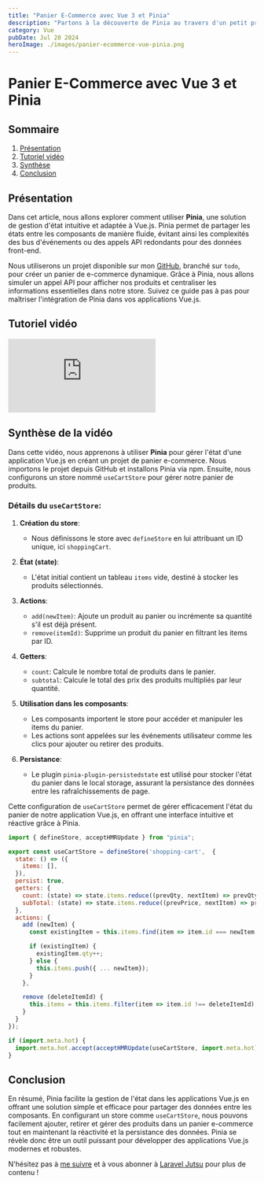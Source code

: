 ```yaml
---
title: "Panier E-Commerce avec Vue 3 et Pinia"
description: "Partons à la découverte de Pinia au travers d'un petit projet !"
category: Vue
pubDate: Jul 20 2024
heroImage: ./images/panier-ecommerce-vue-pinia.png
---
```


# Panier E-Commerce avec Vue 3 et Pinia

## Sommaire
1. [Présentation](#presentation)
2. [Tutoriel vidéo](#tutorielvideo)
3. [Synthèse](#synthese)
4. [Conclusion](#conclusion)

## Présentation <a name="presentation"></a>

Dans cet article, nous allons explorer comment utiliser **Pinia**, une solution de gestion d'état intuitive et adaptée à Vue.js. Pinia permet de partager les états entre les composants de manière fluide, évitant ainsi les complexités des bus d'événements ou des appels API redondants pour des données front-end.

Nous utiliserons un projet disponible sur mon [GitHub](https://github.com/ludoguenet/shopping-cart-with-pinia/tree/feat/todo), branché sur `todo`, pour créer un panier de e-commerce dynamique. Grâce à Pinia, nous allons simuler un appel API pour afficher nos produits et centraliser les informations essentielles dans notre store. Suivez ce guide pas à pas pour maîtriser l'intégration de Pinia dans vos applications Vue.js.

## Tutoriel vidéo <a name="tutorielvideo"></a>

<iframe class="w-full aspect-video" src="https://www.youtube.com/embed/426R_SZGNmw" frameborder="0" allowfullscreen></iframe>

## Synthèse de la vidéo <a name="synthese"></a>

Dans cette vidéo, nous apprenons à utiliser **Pinia** pour gérer l'état d'une application Vue.js en créant un projet de panier e-commerce. Nous importons le projet depuis GitHub et installons Pinia via npm. Ensuite, nous configurons un store nommé `useCartStore` pour gérer notre panier de produits.

### Détails du `useCartStore`:

1. **Création du store**:
   - Nous définissons le store avec `defineStore` en lui attribuant un ID unique, ici `shoppingCart`.

2. **État (state)**:
   - L'état initial contient un tableau `items` vide, destiné à stocker les produits sélectionnés.

3. **Actions**:
   - `add(newItem)`: Ajoute un produit au panier ou incrémente sa quantité s'il est déjà présent.
   - `remove(itemId)`: Supprime un produit du panier en filtrant les items par ID.

4. **Getters**:
   - `count`: Calcule le nombre total de produits dans le panier.
   - `subtotal`: Calcule le total des prix des produits multipliés par leur quantité.

5. **Utilisation dans les composants**:
   - Les composants importent le store pour accéder et manipuler les items du panier.
   - Les actions sont appelées sur les événements utilisateur comme les clics pour ajouter ou retirer des produits.

6. **Persistance**:
   - Le plugin `pinia-plugin-persistedstate` est utilisé pour stocker l'état du panier dans le local storage, assurant la persistance des données entre les rafraîchissements de page.

Cette configuration de `useCartStore` permet de gérer efficacement l'état du panier de notre application Vue.js, en offrant une interface intuitive et réactive grâce à Pinia.

```js
import { defineStore, acceptHMRUpdate } from "pinia";

export const useCartStore = defineStore('shopping-cart',  {
  state: () => ({
    items: [],
  }),
  persist: true,
  getters: {
    count: (state) => state.items.reduce((prevQty, nextItem) => prevQty + nextItem.qty, 0),
    subTotal: (state) => state.items.reduce((prevPrice, nextItem) => prevPrice + (nextItem.price * nextItem.qty), 0),
  },
  actions: {
    add (newItem) {
      const existingItem = this.items.find(item => item.id === newItem.id);

      if (existingItem) {
        existingItem.qty++;
      } else {
        this.items.push({ ... newItem});
      }
    },

    remove (deleteItemId) {
      this.items = this.items.filter(item => item.id !== deleteItemId);
    }
  }
});

if (import.meta.hot) {
  import.meta.hot.accept(acceptHMRUpdate(useCartStore, import.meta.hot))
}
```

## Conclusion <a name="conclusion"></a>

En résumé, Pinia facilite la gestion de l'état dans les applications Vue.js en offrant une solution simple et efficace pour partager des données entre les composants. En configurant un store comme `useCartStore`, nous pouvons facilement ajouter, retirer et gérer des produits dans un panier e-commerce tout en maintenant la réactivité et la persistance des données. Pinia se révèle donc être un outil puissant pour développer des applications Vue.js modernes et robustes.

N'hésitez pas à [me suivre](https://twitter.com/LaravelJutsu) et à vous abonner à [Laravel Jutsu](https://www.youtube.com/@LaravelJutsu) pour plus de contenu !
